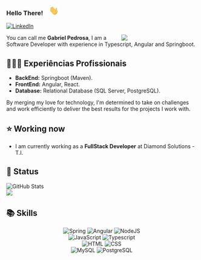 <h3>Hello There! &nbsp&nbsp&nbsp<img src="https://raw.githubusercontent.com/ABSphreak/ABSphreak/master/gifs/Hi.gif" height="25px"></h3>


[ ![LinkedIn](https://img.shields.io/badge/LinkedIn-4682B4?style=for-the-badge&logo=linkedin&logoColor=white)](https://www.linkedin.com/in/gabriel-pedrosa-2002171b5/)

<img align="right" src="https://img.freepik.com/free-vector/programming-concept-illustration_114360-1351.jpg" width='200'/> 

You can call me **Gabriel Pedrosa**, I am a Software Developer with experience in Typescript, Angular and Springboot.


## 👩🏽‍💻 Experiências Profissionais

-  **BackEnd:**  Springboot (Maven).
-  **FrontEnd:**  Angular, React.
-  **Database:** Relational Database (SQL Server, PostgreSQL).

<p>By merging my love for technology, I'm determined to take on challenges and work efficiently to deliver the best results for the projects I work with.</p>

## ⭐️ Working now

- I am currently working as a **FullStack Developer** at Diamond Solutions - T.I.



## 🚀 Status

<img src="https://github-readme-stats.vercel.app/api?username=gabopedrosa&theme=dark&show_icons=true" alt="GitHub Stats" />
<br/>
<img src="https://github-readme-stats.vercel.app/api/top-langs/?username=gabopedrosa&theme=dark&show_icons=true" />

## 📚 Skills


<div align="center">

![Spring](https://img.shields.io/badge/Spring-6DB33F?style=for-the-badge&logo=spring&logoColor=white) ![Angular](https://img.shields.io/badge/Angular-DD0031?style=for-the-badge&logo=angular&logoColor=white) ![NodeJS](https://img.shields.io/badge/Node.js-43853D?style=for-the-badge&logo=node.js&logoColor=white)<br/>
![JavaScript](https://img.shields.io/badge/JavaScript-323330?style=for-the-badge&logo=javascript&logoColor=F7DF1E) ![Typescript](https://img.shields.io/badge/TypeScript-007ACC?style=for-the-badge&logo=typescript&logoColor=white)<br/>
![HTML](https://img.shields.io/badge/HTML-239120?style=for-the-badge&logo=html5&logoColor=white) ![CSS](https://img.shields.io/badge/CSS-239120?&style=for-the-badge&logo=css3&logoColor=white)<br/>
![MySQL](https://img.shields.io/badge/MySQL-00000F?style=for-the-badge&logo=mysql&logoColor=white)  ![PostgreSQL](https://img.shields.io/badge/PostgreSQL-316192?style=for-the-badge&logo=postgresql&logoColor=white)


</div>
